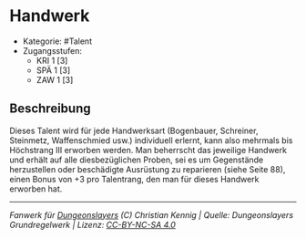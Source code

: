 <!---
Dies ist ein Fanwerk für DUNGEONSLAYERS (C) von Christian Kennig

Quellen:      [Dungeonslayers Grundregelwerk](https://www.f-space.de/ds4/downloads.html)
              [Talentbeschreibungen](https://www.f-space.de/ds4/tools-talentcards.html)
License:      [CC-BY-NC-SA 4.0](https://creativecommons.org/licenses/by-nc-sa/4.0/deed.de)
Richtlinien:  [Fanwerkrichtlinien](https://www.dungeonslayers.net/fanwerk-richtlinien/)
Autor:        Zauberlehrling
-->

  
# Handwerk  
- Kategorie: #Talent  
- Zugangsstufen:  
  - KRI 1 [3]  
  - SPÄ 1 [3]  
  - ZAW 1 [3]  

## Beschreibung  
Dieses Talent wird für jede Handwerksart (Bogenbauer, Schreiner, Steinmetz, Waffenschmied usw.) individuell erlernt, kann also mehrmals bis Höchstrang III erworben werden. Man beherrscht das jeweilige Handwerk und erhält auf alle diesbezüglichen Proben, sei es um Gegenstände herzustellen oder beschädigte Ausrüstung zu reparieren (siehe Seite 88), einen Bonus von +3 pro Talentrang, den man für dieses Handwerk erworben hat.


___  
*Fanwerk für [Dungeonslayers](https://www.dungeonslayers.net/) (C) Christian Kennig | Quelle: Dungeonslayers Grundregelwerk | Lizenz: [CC-BY-NC-SA 4.0](https://creativecommons.org/licenses/by-nc-sa/4.0/deed.de)*  